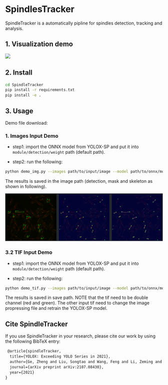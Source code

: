 # SpindlesTracker

SpindleTracker is a automatically pipline for spindles detection, tracking and analysis. 


## 1. Visualization demo

<img src="docs/assets/demo.gif" />

## 2. Install
```bash
cd SpindleTracker
pip install -r requirements.txt
pip install -e .
```

## 3. Usage

Demo file download: 

### 1. Images Input Demo
* step1: import the ONNX model from YOLOX-SP and put it into `module/detection/weight` path (default path).

* step2: run the following:
```bash
python demo_img.py --images path/to/input/image --model path/to/onnx/model
```
The results is saved in the image path (detection, mask and skeleton as shown in following).

<img src="docs/assets/image_pred.png" />


### 3.2 TIF Input Demo
* step1: import the ONNX model from YOLOX-SP and put it into `module/detection/weight` path (default path).

* step2: run the following:
```bash
python demo_tif.py --images path/to/input/image --model path/to/onnx/model --save_path path/to/save
```
The results is saved in save path. NOTE that the tif need to be double channel (red and green). The other input tif need to change the image propressing file and retrain the YOLOX-SP model.


## Cite SpindleTracker
If you use SpindleTracker in your research, please cite our work by using the following BibTeX entry:

```latex
 @article{spindleTracker,
  title={YOLOX: Exceeding YOLO Series in 2021},
  author={Ge, Zheng and Liu, Songtao and Wang, Feng and Li, Zeming and Sun, Jian},
  journal={arXiv preprint arXiv:2107.08430},
  year={2021}
}
```